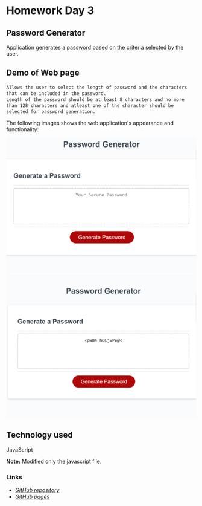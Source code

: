# Homework Day 3
## Password Generator
Application generates a password based on the criteria selected by the user.
## Demo of Web page
```
Allows the user to select the length of password and the characters that can be included in the password.
Length of the password should be at least 8 characters and no more than 128 characters and atleast one of the character should be selected for password generation.
```

The following images shows the web application's appearance and functionality:

![The Password Generator application displays a red button to "Generate Password".](./Assets/Screenshots/beforegeneration.png)
![The generated password will be displayed on the text area.](./Assets/Screenshots/aftergeneration.png)

## Technology used
JavaScript

**Note:** Modified only the javascript file.

### Links 
* [*GitHub repository*](git@github.com:daliyaebenny/password-generator.git)   
* [*GitHub pages*](https://daliyaebenny.github.io/password-generator/)
